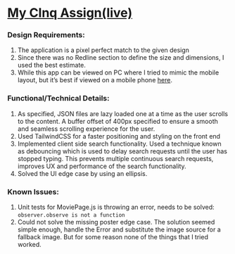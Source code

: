 # <a href="https://my-clnq-assign.vercel.app/">My Clnq Assign(live)<a>

### Design Requirements:

1. The application is a pixel perfect match to the given design
2. Since there was no Redline section to define the size and dimensions, I used the best estimate.
3. While this app can be viewed on PC where I tried to mimic the mobile layout, but it’s best if viewed on a mobile phone <a href="https://my-clnq-assign.vercel.app/">here</a>.

### Functional/Technical Details:

1. As specified, JSON files are lazy loaded one at a time as the user scrolls to the content. A buffer offset of 400px specified to ensure a smooth and seamless scrolling experience for the user.
2. Used TailwindCSS for a faster positioning and styling on the front end
3. Implemented client side search functionality. Used a technique known as debouncing which is used to delay search requests until the user has stopped typing. This prevents multiple continuous search requests, improves UX and performance of the search functionality.
4. Solved the UI edge case by using an ellipsis.

### Known Issues:

1. Unit tests for MoviePage.js is throwing an error, needs to be solved:<br>
   `observer.observe is not a function`
2. Could not solve the missing poster edge case. The solution seemed simple enough, handle the Error and substitute the image source for a fallback image. But for some reason none of the things that I tried worked.
